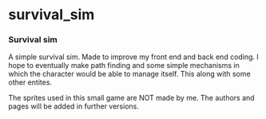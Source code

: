 # survival_sim

### Survival sim
A simple survival sim. Made to improve my front end and back end coding.
I hope to eventually make path finding and some simple mechanisms in which the character would be able to manage itself.
This along with some other entites.

The sprites used in this small game are NOT made by me. The authors and pages will be added in further versions.

